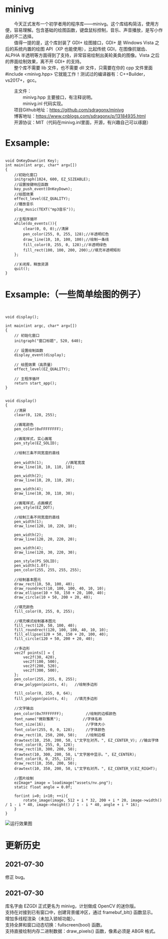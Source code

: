 # minivg
　　今天正式发布一个初学者用的程序库——minivg。这个库结构简洁，使用方便，容易理解。包含基础的绘图函数，键盘鼠标控制，音乐、声音播放，是写小作品的不二选择。<br>
　　值得一提的是，这个库封装了 GDI+ 绘图接口，GDI+ 是 Windows Vista 之后的系统内置的绘图 API（XP 也能使用），比起传统 GDI，在图像抗锯齿、ALPHA 半透明等方面得到了支持，非常容易绘制出美轮美奂的图像。Vista 之后的界面绘制效果，离不开 GDI+ 的支持。<br>
　　整个库不需要 lib 文件，也不需要 dll 文件，只需要在你的 cpp 文件里面 #include <minivg.hpp> 它就能工作！测试过的编译器有：C++Builder，vs2017+，gcc。<br>
  
　　主文件：<br>
　　　　minivg.hpp    主要接口，有注释说明。<br>
　　　　minivg.inl    代码实现。<br>
　　项目Github地址：https://github.com/sdragonx/minivg<br>
　　博客地址：https://www.cnblogs.com/sdragonx/p/13184935.html<br>
　　开源协议：MIT（代码在minivg.inl里面，开源，有兴趣自己可以琢磨）<br>

# Exsample:

<pre><code>
void OnKeyDown(int Key);
int main(int argc, char* argv[])
{
    //初始化窗口
    initgraph(1024, 600, EZ_SIZEABLE);
    //设置按键响应函数
    key_push_event(OnKeyDown);
    //绘图效果
    effect_level(EZ_QUALITY);
    //播放音乐
    play_music(TEXT("mp3音乐"));

    //主程序循环
    while(do_events()){
        clear(0, 0, 0);//清屏
        pen_color(255, 0, 255, 128);//半透明红色
        draw_line(10, 10, 100, 100);//绘制一条线
        fill_color(0, 255, 0, 128);//半透明绿色
        fill_rect(100, 100, 200, 200);//填充半透明矩形
    };
    
    //关闭库，释放资源
    quit();
}
</pre></code>

# Exsample:（一些简单绘图的例子）

<pre><code>

void display();

int main(int argc, char* argv[])
{
    // 初始化窗口
    initgraph("窗口标题", 520, 640);

    // 设置绘制函数
    display_event(display);

    // 绘图效果（高质量）
    effect_level(EZ_QUALITY);
    
    // 主程序循环
    return start_app();
}


void display()
{
    //清屏
    clear(0, 128, 255);

    //画笔颜色
    pen_color(0xFFFFFFFF);

    //画笔样式，实心画笔
    pen_style(EZ_SOLID);

    //绘制三条不同宽度的直线

    pen_width(1);          //画笔宽度
    draw_line(10, 10, 110, 10);

    pen_width(2);
    draw_line(10, 20, 110, 20);

    pen_width(4);
    draw_line(10, 30, 110, 30);

    //画笔样式，点画模式
    pen_style(EZ_DOT);

    //绘制三条不同宽度的直线
    pen_width(1);
    draw_line(120, 10, 220, 10);

    pen_width(2);
    draw_line(120, 20, 220, 20);

    pen_width(4);
    draw_line(120, 30, 220, 30);

    pen_style(PS_SOLID);
    pen_width(1.0f);
    pen_color(255, 255, 255, 255);

    //绘制基本图元
    draw_rect(10, 50, 100, 40);
    draw_roundrect(10, 100, 100, 40, 10, 10);
    draw_ellipse(10 + 50, 150 + 20, 100, 40);
    draw_circle(10 + 50, 200 + 20, 40);

    //填充颜色
    fill_color(0, 255, 0, 255);

    //填充模式绘制基本图元
    fill_rect(120, 50, 100, 40);
    fill_roundrect(120, 100, 100, 40, 10, 10);
    fill_ellipse(120 + 50, 150 + 20, 100, 40);
    fill_circle(120 + 50, 200 + 20, 40);

    //多边形
    vec2f points[] = {
        vec2f(30, 420),
        vec2f(100, 500),
        vec2f(200, 520),
        vec2f(300, 500),
    };
    pen_color(255, 255, 0, 255);
    draw_polygon(points, 4);   //绘制多边形

    fill_color(0, 255, 0, 64);
    fill_polygon(points, 4);   //填充多边形

    //文字输出
    pen_color(0x7FFFFFFF);          //绘制的边框颜色
    font_name("微软雅黑");          //字体名称
    font_size(16);                  //字体大小
    font_color(255, 0, 0, 128);     //字体颜色
    draw_rect(10, 250, 200, 50);    //绘制边框
    drawtext(10, 250, 200, 50, L"文字左对齐。", EZ_CENTER_V); //输出字体
    font_color(0, 255, 0, 128);
    draw_rect(10, 300, 200, 50);
    drawtext(10, 300, 200, 50, L"文字居中显示。", EZ_CENTER);
    font_color(0, 0, 255, 128);
    draw_rect(10, 350, 200, 50);
    drawtext(10, 350, 200, 50, L"文字右对齐。", EZ_CENTER_V|EZ_RIGHT);

    //图片绘制
    ezImage* image = loadimage("assets/nv.png");
    static float angle = 0.0f;

    for(int i=0; i<10; ++i){
        rotate_image(image, 512 + i * 32, 200 + i * 20, image->width() / 1 - i * 40, image->height() / 1 - i * 40, angle + i * 16);
    }
}
</pre></code>
![运行效果图](https://github.com/sdragonx/minivg/blob/master/sample.jpg)


# 更新历史

## 2021-07-30
修正 bug。

## 2021-07-30
库名字由 EZGDI 正式更名为 minivg，计划做成 OpenCV 的迷你版。<br>
支持在对接到已有窗口中，创建背景缓冲区，通过 framebuf_blt() 函数显示。<br>
增加多线程渲染（未加入锁帧功能）。<br>
支持全屏和窗口动态切换：fullscreen(bool) 函数。<br>
支持直接绘制内存二进制数据：draw_pixels() 函数，像素必须是 ABGR 格式。<br>
